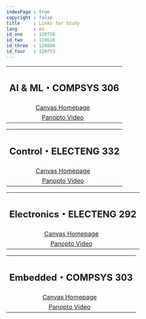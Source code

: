 ```yaml
---
indexPage : true
copyright : false
title     : Links for Study
lang      : en
id_one    : 120758
id_two    : 119616
id_three  : 120888
id_four   : 120753
---
```


<style>
  td {
    padding-left: 0 !important;
    text-align: center
  }
</style>

<table class="contents-table">

  <tr>
    <th colspan="2"><h2 class="contents-title">AI & ML・COMPSYS 306</h2></th>
  </tr>

  <tr>
    <td>
      <a target="_blank" href="https://canvas.auckland.ac.nz/courses/{{- page.id_one -}}">Canvas Homepage</a>
    </td>
  </tr>

  <tr>
    <td>
      <a target="_blank" href="https://auckland.au.panopto.com/Panopto/Pages/Sessions/List.aspx?embedded=1&nomobileprompt=true#folderID=%2238763e69-f4a3-4042-ad8b-b22c00c86247%22">Panopto Video</a>
    </td>
  </tr>

</table>

<table class="contents-table">

  <tr>
    <th colspan="2"><h2 class="contents-title">Control・ELECTENG 332</h2></th>
  </tr>
  <tr>
    <td>
      <a target="_blank" href="https://canvas.auckland.ac.nz/courses/{{- page.id_two -}}">Canvas Homepage</a>
    </td>
  </tr>

  <tr>
    <td>
      <a target="_blank" href="https://auckland.au.panopto.com/Panopto/Pages/EmbeddedList.aspx?embedded=1&folderID=928b4f7e-9c04-450d-8d47-b22c00c90c92&isLTIEmbed=true&nomobileprompt=true">Panopto Video</a>
    </td>
  </tr>

</table>

<table class="contents-table">

  <tr>
    <th colspan="2"><h2 class="contents-title">Electronics・ELECTENG 292</h2></th>
  </tr>
  <tr>
    <td>
      <a target="_blank" href="https://canvas.auckland.ac.nz/courses/{{- page.id_three -}}">Canvas Homepage</a>
    </td>
  </tr>

  <tr>
    <td>
      <a target="_blank" href="https://auckland.au.panopto.com/Panopto/Pages/Sessions/List.aspx?embedded=1&nomobileprompt=true#folderID=%222e87eaa3-ff0e-4a20-9480-b22c00c85752%22">Panopto Video</a>
    </td>
  </tr>

</table>

<table class="contents-table">

  <tr>
    <th colspan="2"><h2 class="contents-title">Embedded・COMPSYS 303</h2></th>
  </tr>
  <tr>
    <td>
      <a target="_blank" href="https://canvas.auckland.ac.nz/courses/{{- page.id_four -}}">Canvas Homepage</a>
    </td>
  </tr>

  <tr>
    <td>
      <a target="_blank" href="https://auckland.au.panopto.com/Panopto/Pages/Sessions/List.aspx?embedded=1&nomobileprompt=true#folderID=%22eb3ac1cd-1212-49eb-bc10-b22c00c86192%22">Panopto Video</a>
    </td>
  </tr>

</table>
